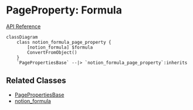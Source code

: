 # PageProperty: Formula

[API Reference](https://developers.notion.com/reference/page-property-values#formula)

```mermaid
classDiagram
    class notion_formula_page_property {
        [notion_formula] $formula
        ConvertFromObject()
    }
    `PagePropertiesBase` --|> `notion_formula_page_property`:inherits
```

## Related Classes

- [PagePropertiesBase](./00_pp_base.md)
- [notion_formula](../../General/09_formula.md) 
